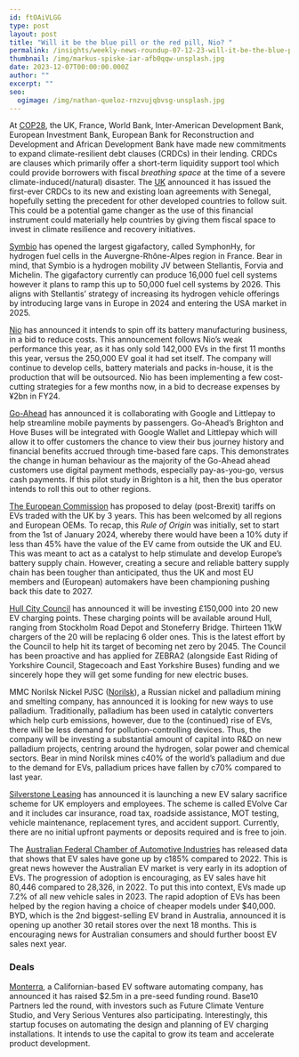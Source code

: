 ```yaml
---
id: ftOAiVLGG
type: post
layout: post
title: "Will it be the blue pill or the red pill, Nio? "
permalink: /insights/weekly-news-roundup-07-12-23-will-it-be-the-blue-pill-or-the-red-pill-nio/
thumbnail: /img/markus-spiske-iar-afb0qqw-unsplash.jpg
date: 2023-12-07T00:00:00.000Z
author: ""
excerpt: ""
seo:
  ogimage: /img/nathan-queloz-rnzvujqbvsg-unsplash.jpg
---
```

At [COP28](https://www.cop28.com/en/news/2023/12/COP28-Finance-Day-unlocks-innovative-financial-mechanisms), the UK, France, World Bank, Inter-American Development Bank, European Investment Bank, European Bank for Reconstruction and Development and African Development Bank have made new commitments to expand climate-resilient debt clauses (CRDCs) in their lending. CRDCs are clauses which primarily offer a short-term liquidity support tool which could provide borrowers with fiscal *breathing space* at the time of a severe climate-induced(/natural) disaster. The [UK](https://www.gov.uk/government/news/uk-generates-billions-in-climate-finance-and-first-crdc-in-africa#:~:text=Minister%20Mitchell%20together%20with%20Prime,are%20now%20calling%20for%20action.) announced it has issued the first-ever CRDCs to its new and existing loan agreements with Senegal, hopefully setting the precedent for other developed countries to follow suit. This could be a potential game changer as the use of this financial instrument could materially help countries by giving them fiscal space to invest in climate resilience and recovery initiatives.  

[Symbio](https://europe.autonews.com/suppliers/stellantis-jv-fuel-cell-plant-opened-france?utm_source=don-t-miss&utm_medium=email&utm_campaign=20231206&utm_content=hero-headline) has opened the largest gigafactory, called SymphonHy, for hydrogen fuel cells in the Auvergne-Rhône-Alpes region in France. Bear in mind, that Symbio is a hydrogen mobility JV between Stellantis, Forvia and Michelin. The gigafactory currently can produce 16,000 fuel cell systems however it plans to ramp this up to 50,000 fuel cell systems by 2026. This aligns with Stellantis’ strategy of increasing its hydrogen vehicle offerings by introducing large vans in Europe in 2024 and entering the USA market in 2025.

[Nio](https://www.reuters.com/business/autos-transportation/china-ev-maker-nio-spin-off-its-battery-production-unit-sources-2023-12-06/) has announced it intends to spin off its battery manufacturing business, in a bid to reduce costs. This announcement follows Nio’s weak performance this year, as it has only sold 142,000 EVs in the first 11 months this year, versus the 250,000 EV goal it had set itself. The company will continue to develop cells, battery materials and packs in-house, it is the production that will be outsourced. Nio has been implementing a few cost-cutting strategies for a few months now, in a bid to decrease expenses by ¥2bn in FY24.

[Go-Ahead](https://www.route-one.net/technology/go-ahead-and-google-collaborate-on-payment-systems/?utm_source=routeone&utm_campaign=94c9064c3a-EMAIL_CAMPAIGN_2023_10_11_NEWS+_DIGEST_COPY_01&utm_medium=email&utm_term=0_-ecdfdee912-%5BLIST_EMAIL_ID%5D) has announced it is collaborating with Google and Littlepay to help streamline mobile payments by passengers. Go-Ahead’s Brighton and Hove Buses will be integrated with Google Wallet and Littlepay which will allow it to offer customers the chance to view their bus journey history and financial benefits accrued through time-based fare caps. This demonstrates the change in human behaviour as the majority of the Go-Ahead ahead customers use digital payment methods, especially pay-as-you-go, versus cash payments. If this pilot study in Brighton is a hit, then the bus operator intends to roll this out to other regions. 

[The European Commission](https://www.ft.com/content/ff8986ca-9ebe-45cd-9a49-ba6fde86541d) has proposed to delay (post-Brexit) tariffs on EVs traded with the UK by 3 years. This has been welcomed by all regions and European OEMs. To recap, this *Rule of Origin* was initially, set to start from the 1st of January 2024, whereby there would have been a 10% duty if less than 45% have the value of the EV came from outside the UK and EU. This was meant to act as a catalyst to help stimulate and develop Europe’s battery supply chain. However, creating a secure and reliable battery supply chain has been tougher than anticipated, thus the UK and most EU members and (European) automakers have been championing pushing back this date to 2027.

[Hull City Council](https://www.bbc.co.uk/news/uk-england-humber-67626576) has announced it will be investing £150,000 into 20 new EV charging points. These charging points will be available around Hull, ranging from Stockholm Road Depot and Stoneferry Bridge. Thirteen 11kW chargers of the 20 will be replacing 6 older ones. This is the latest effort by the Council to help hit its target of becoming net zero by 2045. The Council has been proactive and has applied for ZEBRA2 (alongside East Riding of Yorkshire Council, Stagecoach and East Yorkshire Buses) funding and we sincerely hope they will get some funding for new electric buses.

MMC Norilsk Nickel PJSC ([Norilsk](https://www.bloomberg.com/news/articles/2023-12-05/ev-boom-drives-miner-s-hunt-for-new-palladium-uses?sref=uFYGeRuc)), a Russian nickel and palladium mining and smelting company, has announced it is looking for new ways to use palladium. Traditionally, palladium has been used in catalytic converters which help curb emissions, however, due to the (continued) rise of EVs, there will be less demand for pollution-controlling devices. Thus, the company will be investing a substantial amount of capital into R&D on new palladium projects, centring around the hydrogen, solar power and chemical sectors. Bear in mind Norilsk mines c40% of the world’s palladium and due to the demand for EVs, palladium prices have fallen by c70% compared to last year.

[Silverstone Leasing](https://www.fleetnews.co.uk/news/silverstone-leasing-launches-ev-salary-sacrifice-scheme) has announced it is launching a new EV salary sacrifice scheme for UK employers and employees. The scheme is called EVolve Car and it includes car insurance, road tax, roadside assistance, MOT testing, vehicle maintenance, replacement tyres, and accident support. Currently, there are no initial upfront payments or deposits required and is free to join.

The [Australian Federal Chamber of Automotive Industries](https://www.theguardian.com/environment/2023/dec/05/australia-ev-sales-elecrtic-cars-vehicle-increase-185-per-cent-since-2022) has released data that shows that EV sales have gone up by c185% compared to 2022. This is great news however the Australian EV market is very early in its adoption of EVs. The progression of adoption is encouraging, as EV sales have hit 80,446 compared to 28,326, in 2022. To put this into context, EVs made up 7.2% of all new vehicle sales in 2023. The rapid adoption of EVs has been helped by the region having a choice of cheaper models under $40,000. BYD, which is the 2nd biggest-selling EV brand in Australia, announced it is opening up another 30 retail stores over the next 18 months. This is encouraging news for Australian consumers and should further boost EV sales next year.  

### **Deals**

[Monterra](https://autotechinsight.ihsmarkit.com/news/5273314/ev-charging-software-startup-monterra-raises-25m-in-pre-seed-round), a Californian-based EV software automating company, has announced it has raised $2.5m in a pre-seed funding round. Base10 Partners led the round, with investors such as Future Climate Venture Studio, and Very Serious Ventures also participating. Interestingly, this startup focuses on automating the design and planning of EV charging installations. It intends to use the capital to grow its team and accelerate product development.